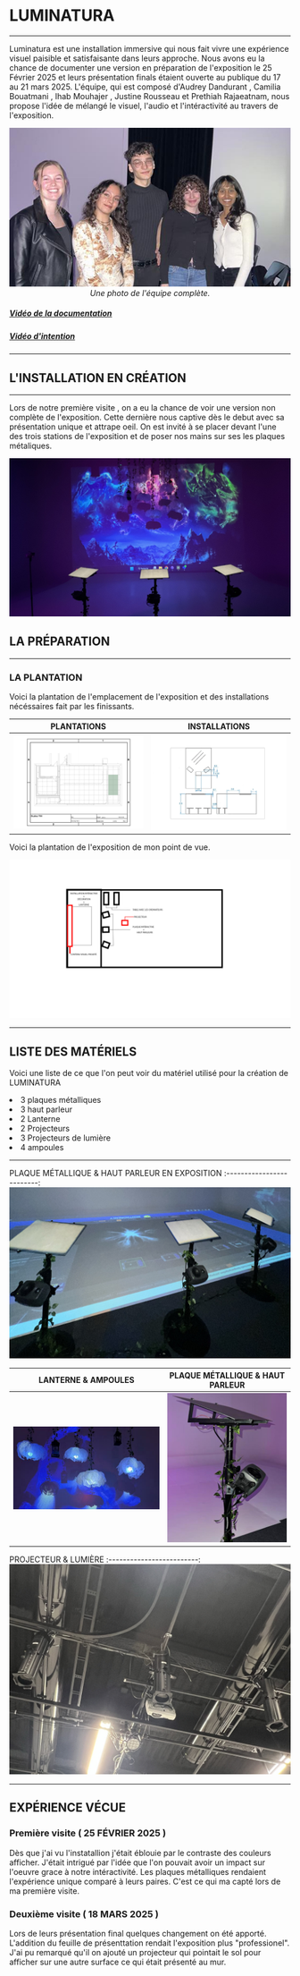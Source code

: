# LUMINATURA

---

Luminatura est une installation immersive qui nous fait vivre une expérience visuel paisible et satisfaisante dans leurs approche. Nous avons eu la chance de documenter une version en préparation de l'exposition le 25 Février 2025 et leurs présentation finals étaient ouverte au publique du 17 au 21 mars 2025. L'équipe, qui est composé d'Audrey Dandurant , Camilia Bouatmani , Ihab Mouhajer , Justine Rousseau  et Prethiah Rajaeatnam, nous propose l'idée de mélangé le visuel, l'audio et l'intéractivité au travers de l'exposition.

<p align="center">
  <img src="/expo_finissant/medias/images/photo_team_favorite.jpg" width="700">
  <br>
  <i>Une photo de l'équipe complète.</i>
</p>

##### [Vidéo de la documentation](https://youtu.be/Jz4wxeXT_2w)
##### [Vidéo d'intention](https://youtu.be/Jz4wxeXT_2w)



---

## L'INSTALLATION EN CRÉATION

---

Lors de notre première visite , on a eu la chance de voir une version non complète de l'exposition. Cette dernière nous captive dès le debut avec sa présentation unique et attrape oeil. On est invité à se placer devant l'une des trois stations de l'exposition et de poser nos mains sur ses les plaques métaliques.


<p align="center">
  <img src="/expo_finissant/medias/images/vue_complet_projet.jpg" width="700">
</p>

## LA PRÉPARATION

---

<h3><bold>LA PLANTATION</bold></h3>

Voici la plantation de l'emplacement de l'exposition et des installations nécéssaires fait par les finissants.

PLANTATIONS | INSTALLATIONS
:-------------------------:|:-------------------------:
![PLANTATIONS](/expo_finissant/medias/images/plantation_du_projet_favori.png)|![INSTALLATIONS](/expo_finissant/medias/images/plantation_du_projet_favori_plaque_placement.jpg)



Voici la plantation de l'exposition de mon point de vue.
<p>
  <img src="/expo_finissant/medias/images/plantation_mon_pov.jpg">
</p>

---

## LISTE DES MATÉRIELS

Voici une liste de ce que l'on peut voir du matériel utilisé pour la création de LUMINATURA 

<li> 3 plaques métalliques </li>
<li> 3 haut parleur </li>
<li> 2 Lanterne </li>
<li> 2 Projecteurs </li>
<li> 3 Projecteurs de lumière </li>
<li> 4 ampoules </li>

--- 

PLAQUE MÉTALLIQUE & HAUT PARLEUR EN EXPOSITION
:-------------------------:
![PLAQUE MÉTALLIQUE & HAUT PARLEUR](/expo_finissant/medias/images/plaques_metallique_prep.png)

LANTERNE & AMPOULES | PLAQUE MÉTALLIQUE & HAUT PARLEUR  
:-------------------------:|:-------------------------:
![PROJECTEUR](/expo_finissant/medias/images/lanterne_fond_bleu_luminatura.jpg)|![PROJECTEUR DE LUMIÈRE](/expo_finissant/medias/images/plateau_haut_parleur_luminatura.jpg)

PROJECTEUR & LUMIÈRE
:-------------------------:
![PROJECTEUR](/expo_finissant/medias/images/projecteur_vue.png)

---

## EXPÉRIENCE VÉCUE

### Première visite ( 25 FÉVRIER 2025 )
Dès que j'ai vu l'instatallion j'était éblouie par le contraste des couleurs afficher. J'était intrigué par l'idée que l'on pouvait avoir un impact sur l'oeuvre grace à notre intéractivité. Les plaques métalliques rendaient l'expérience unique comparé à leurs paires. C'est ce qui ma capté lors de ma première visite.

### Deuxième visite ( 18 MARS 2025 ) 
Lors de leurs présentation final quelques changement on été apporté. L'addition du feuille de présenttation rendait l'exposition plus "professionel". J'ai pu remarqué qu'il on ajouté un projecteur qui pointait le sol pour afficher sur une autre surface ce qui était présenté au mur.











